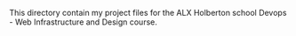 This directory contain my project files for the ALX Holberton school Devops - Web Infrastructure and Design course.